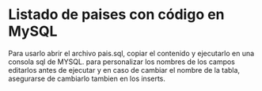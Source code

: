 # Listado de paises con código en MySQL
Para usarlo abrir el archivo pais.sql, copiar el contenido y ejecutarlo en una consola sql de MYSQL. para personalizar los nombres de los campos editarlos antes de ejecutar y en caso de cambiar el nombre de la tabla, asegurarse de cambiarlo tambien en los inserts.
